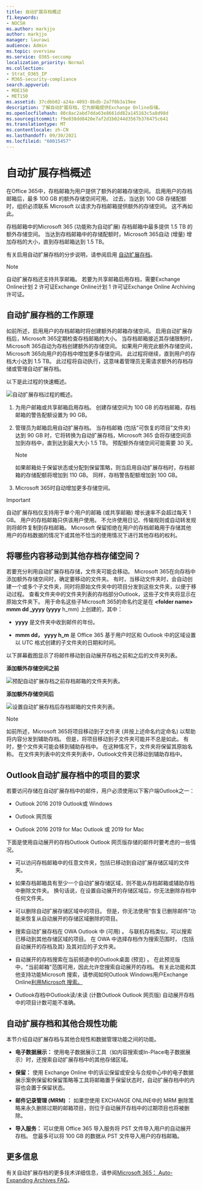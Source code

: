 ```yaml
---
title: 自动扩展存档概述
f1.keywords:
- NOCSH
ms.author: markjjo
author: markjjo
manager: laurawi
audience: Admin
ms.topic: overview
ms.service: O365-seccomp
localization_priority: Normal
ms.collection:
- Strat_O365_IP
- M365-security-compliance
search.appverid:
- MOE150
- MET150
ms.assetid: 37cdbb02-a24a-4093-8bdb-2a7f0b3a19ee
description: 了解自动扩展存档，它为邮箱提供Exchange Online存储。
ms.openlocfilehash: 80c8ac2abd7dda63e8661dd82a145163c5a8d98d
ms.sourcegitcommit: f9e038dd8420e7af2d1b0244d3567b376475c641
ms.translationtype: MT
ms.contentlocale: zh-CN
ms.lasthandoff: 09/30/2021
ms.locfileid: "60015457"
---
```

# <a name="overview-of-auto-expanding-archiving"></a>自动扩展存档概述

在Office 365中，存档邮箱为用户提供了额外的邮箱存储空间。 启用用户的存档邮箱后，最多 100 GB 的额外存储空间可用。 过去，当达到 100 GB 存储配额时，组织必须联系 Microsoft 以请求为存档邮箱提供额外的存储空间。 这不再如此。

存档邮箱中的Microsoft 365 (功能称为自动扩展) 存档邮箱中最多提供 1.5 TB 的额外存储空间。 当达到存档邮箱中的存储配额时，Microsoft 365自动 (增量) 增加存档的大小，直到存档邮箱达到 1.5 TB。

有关启用自动扩展存档的分步说明，请参阅启用 [自动扩展存档](enable-autoexpanding-archiving.md)。

> [!NOTE]
> 自动扩展存档还支持共享邮箱。 若要为共享邮箱启用存档，需要Exchange Online计划 2 许可证Exchange Online计划 1 许可证Exchange Online Archiving许可证。

## <a name="how-auto-expanding-archiving-works"></a>自动扩展存档的工作原理

如前所述，启用用户的存档邮箱时将创建额外的邮箱存储空间。 启用自动扩展存档后，Microsoft 365定期检查存档邮箱的大小。 当存档邮箱接近其存储限制时，Microsoft 365自动为存档创建额外的存储空间。 如果用户用完此额外存储空间，Microsoft 365向用户的存档中增加更多存储空间。 此过程将继续，直到用户的存档大小达到 1.5 TB。 此过程将自动执行，这意味着管理员无需请求额外的存档存储或管理自动扩展存档。

以下是此过程的快速概述。

![自动扩展存档过程的概述。](../media/74355385-d990-44fe-8a87-6c3639d1f63f.png)

1. 为用户邮箱或共享邮箱启用存档。 创建存储空间为 100 GB 的存档邮箱，存档邮箱的警告配额设置为 90 GB。

2. 管理员为邮箱启用自动扩展存档。 当存档邮箱 (包括"可恢复的项目"文件夹) 达到 90 GB 时，它将转换为自动扩展存档，Microsoft 365 会将存储空间添加到存档中，直到达到最大大小 1.5 TB。 预配额外存储空间可能需要 30 天。

   > [!NOTE]
   > 如果邮箱处于保留状态或分配到保留策略，则当启用自动扩展存档时，存档邮箱的存储配额将增加到 110 GB。 同样，存档警告配额增加到 100 GB。

3. Microsoft 365时自动增加更多存储空间。

> [!IMPORTANT]
> 自动扩展存档仅支持用于单个用户的邮箱 (或共享邮箱) 增长速率不会超过每天 1 GB。 用户的存档邮箱只供该用户使用。 不允许使用日记、传输规则或自动转发规则将邮件复制到存档邮箱。 Microsoft 保留拒绝在用户的存档邮箱用于存储其他用户的存档数据的情况下或其他不恰当的使用情况下进行其他存档的权利。

## <a name="what-gets-moved-to-the-additional-archive-storage-space"></a>将哪些内容移动到其他存档存储空间？

若要充分利用自动扩展存档存储，文件夹可能会移动。 Microsoft 365在向存档中添加额外存储空间时，确定要移动的文件夹。 有时，当移动文件夹时，会自动创建一个或多个子文件夹，同时将原始文件夹中的项目分发到这些文件夹，以便于移动过程。 查看文件夹中的文件夹列表的存档部分Outlook，这些子文件夹将显示在原始文件夹下。 用于命名这些子Microsoft 365的命名约定是在 **\<folder name\> mmm dd _yyyy (yyyy** h_mm) 上创建的，其中：

- **yyyy** 是文件夹中收到邮件的年份。

- **mmm dd， yyyy h_m** 是 Office 365 基于用户时区和 Outlook 中的区域设置以 UTC 格式创建的子文件夹的日期和时间。

以下屏幕截图显示了将邮件移动到自动展开存档之前和之后的文件夹列表。

 **添加额外存储空间之前**

![预配自动扩展存档之前存档邮箱的文件夹列表。](../media/5d6d6420-e562-4912-aaab-1c111762b3f6.png)

 **添加额外存储空间后**

![设置自动扩展存档后存档邮箱的文件夹列表。](../media/c03c5f51-23fa-4fc2-b887-7e7e5cce30da.png)

> [!NOTE]
> 如前所述，Microsoft 365将项目移动到子文件夹 (并按上述命名约定命名) 以帮助将内容分发到辅助存档。 但是，将项目移动到子文件夹可能并不总是如此。 有时，整个文件夹可能会移到辅助存档中。 在这种情况下，文件夹将保留其原始名称。  在文件夹列表中的文件夹列表中，Outlook文件夹已移动到辅助存档中。

## <a name="outlook-requirements-for-accessing-items-in-an-auto-expanded-archive"></a>Outlook自动扩展存档中的项目的要求

若要访问存储在自动扩展存档中的邮件，用户必须使用以下客户端Outlook之一：

- Outlook 2016 2019 Outlook或 Windows

- Outlook 网页版

- Outlook 2016 2019 for Mac Outlook 或 2019 for Mac

下面是使用自动展开的存档Outlook Outlook 网页版存储的邮件时要考虑的一些情况。

- 可以访问存档邮箱中的任意文件夹，包括已移动到自动扩展存储区域的文件夹。

- 如果存档邮箱具有至少一个自动扩展存储区域，则不能从存档邮箱或辅助存档中删除文件夹。 换句话说，在设置自动展开的存储区域后，你无法删除存档中任何文件夹。

- 可以删除自动扩展存储区域中的项目。 但是，你无法使用"恢复已删除邮件"功能来恢复从自动展开的存储区域删除的项目。

- 搜索自动扩展存档在 OWA Outlook 中 (可用) 。 与联机存档类似，可以搜索已移动到其他存储区域的项目。 在 OWA 中选择存档作为搜索范围时， (包括自动展开的存档及其) 及其对应的子文件夹。

- 自动展开的存档搜索在当前频道中的Outlook桌面 (预览) 。 在此预览版中，"当前邮箱"范围可用，因此允许您搜索自动展开的存档。 有关此功能和其他支持功能Microsoft 搜索，请参阅如何Outlook Windows用户Exchange Online[利用Microsoft 搜索。](https://techcommunity.microsoft.com/t5/outlook-global-customer-service/how-outlook-for-windows-connected-to-exchange-online-utilizes/ba-p/1715045) 

- Outlook存档中Outlook读/未读 (计数Outlook Outlook 网页版) 自动展开存档中的项目计数可能不准确。

## <a name="auto-expanding-archiving-and-other-compliance-features"></a>自动扩展存档和其他合规性功能

本节介绍自动扩展存档与其他合规性和数据管理功能之间的功能。

- **电子数据展示：** 使用电子数据展示工具（如内容搜索或In-Place电子数据展示）时，还搜索自动扩展存档中的其他存储区域。

- **保留：** 使用 Exchange Online 中的诉讼保留或安全与合规中心中的电子数据展示案例保留和保留策略等工具将邮箱置于保留状态时，自动扩展存档中的内容也会置于保留状态。

- **邮件记录管理 (MRM) ：** 如果您使用 EXCHANGE ONLINE中的 MRM 删除策略来永久删除过期的邮箱项目，则位于自动展开存档中的过期项目也将被删除。

- **导入服务：** 可以使用 Office 365 导入服务将 PST 文件导入用户的自动展开存档。 您最多可以将 100 GB 的数据从 PST 文件导入用户的存档邮箱。

## <a name="more-information"></a>更多信息

有关自动扩展存档的更多技术详细信息，请参阅[Microsoft 365： Auto-Expanding Archives FAQ](https://techcommunity.microsoft.com/t5/exchange-team-blog/office-365-auto-expanding-archives-faq/ba-p/607784)。
